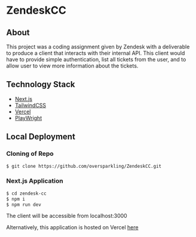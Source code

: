 # ZendeskCC

## About
This project was a coding assignment given by Zendesk with a deliverable to produce a client that interacts with their internal API. This client would have to provide simple authentication, list all tickets from the user, and to allow user to view more information about the tickets. 

## Technology Stack
- [Next.js](https://nextjs.org/)
- [TailwindCSS](https://tailwindcss.com/)
- [Vercel](https://vercel.com/)
- [PlayWright](https://playwright.dev/)

## Local Deployment
### Cloning of Repo
```base
$ git clone https://github.com/oversparkling/ZendeskCC.git
```

### Next.js Application
```bash
$ cd zendesk-cc
$ npm i
$ npm run dev
```
The client will be accessible from localhost:3000

Alternatively, this application is hosted on Vercel [here](https://zendesk-cc.vercel.app/)
